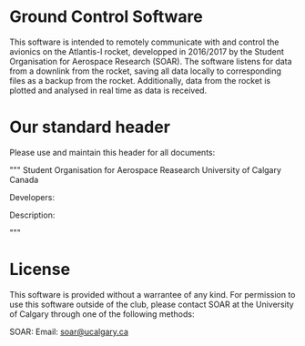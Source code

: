 # Ground Control Software

This software is intended to remotely communicate with and control the 
avionics on the Atlantis-I rocket, developped in 2016/2017 by the Student
Organisation for Aerospace Research (SOAR). The software listens for data from
a downlink from the rocket, saving all data locally to corresponding files as
a backup from the rocket. Additionally, data from the rocket is plotted and 
analysed in real time as data is received.

# Our standard header

Please use and maintain this header for all documents:

"""
Student Organisation for Aerospace Reasearch
University of Calgary
Canada

Developers:

Description:

"""

# License

This software is provided without a warrantee of any kind. For permission
to use this software outside of the club, please contact SOAR at the University
of Calgary through one of the following methods:

SOAR:
    Email: soar@ucalgary.ca
